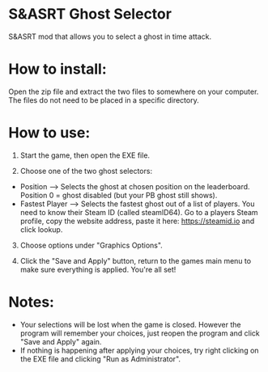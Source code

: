 # S&ASRT Ghost Selector
S&amp;ASRT mod that allows you to select a ghost in time attack.

# How to install:

Open the zip file and extract the two files to somewhere on your computer. The files do not need to be placed in a specific directory. 

# How to use:
1. Start the game, then open the EXE file.

2. Choose one of the two ghost selectors:
  * Position --> Selects the ghost at chosen position on the leaderboard. Position 0 = ghost disabled (but your PB ghost still shows).
  * Fastest Player --> Selects the fastest ghost out of a list of players. You need to know their Steam ID (called steamID64). Go to a players Steam profile, copy the website address, paste it here: https://steamid.io and click lookup.

3. Choose options under "Graphics Options".

4. Click the "Save and Apply" button, return to the games main menu to make sure everything is applied. You're all set!

# Notes:
* Your selections will be lost when the game is closed. However the program will remember your choices, just reopen the program and click "Save and Apply" again.
* If nothing is happening after applying your choices, try right clicking on the EXE file and clicking "Run as Administrator".
